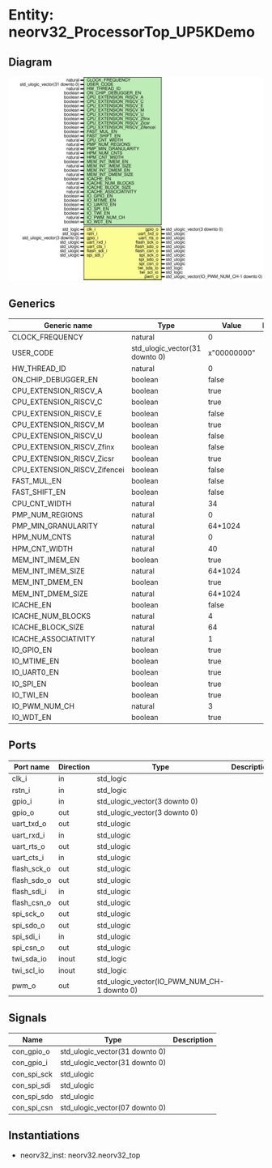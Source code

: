 # Entity: neorv32_ProcessorTop_UP5KDemo
## Diagram
![Diagram](neorv32_ProcessorTop_UP5KDemo.svg "Diagram")
## Generics
| Generic name                 | Type                           | Value       | Description |
| ---------------------------- | ------------------------------ | ----------- | ----------- |
| CLOCK_FREQUENCY              | natural                        | 0           |             |
| USER_CODE                    | std_ulogic_vector(31 downto 0) | x"00000000" |             |
| HW_THREAD_ID                 | natural                        | 0           |             |
| ON_CHIP_DEBUGGER_EN          | boolean                        | false       |             |
| CPU_EXTENSION_RISCV_A        | boolean                        | true        |             |
| CPU_EXTENSION_RISCV_C        | boolean                        | true        |             |
| CPU_EXTENSION_RISCV_E        | boolean                        | false       |             |
| CPU_EXTENSION_RISCV_M        | boolean                        | true        |             |
| CPU_EXTENSION_RISCV_U        | boolean                        | false       |             |
| CPU_EXTENSION_RISCV_Zfinx    | boolean                        | false       |             |
| CPU_EXTENSION_RISCV_Zicsr    | boolean                        | true        |             |
| CPU_EXTENSION_RISCV_Zifencei | boolean                        | false       |             |
| FAST_MUL_EN                  | boolean                        | false       |             |
| FAST_SHIFT_EN                | boolean                        | false       |             |
| CPU_CNT_WIDTH                | natural                        | 34          |             |
| PMP_NUM_REGIONS              | natural                        | 0           |             |
| PMP_MIN_GRANULARITY          | natural                        | 64*1024     |             |
| HPM_NUM_CNTS                 | natural                        | 0           |             |
| HPM_CNT_WIDTH                | natural                        | 40          |             |
| MEM_INT_IMEM_EN              | boolean                        | true        |             |
| MEM_INT_IMEM_SIZE            | natural                        | 64*1024     |             |
| MEM_INT_DMEM_EN              | boolean                        | true        |             |
| MEM_INT_DMEM_SIZE            | natural                        | 64*1024     |             |
| ICACHE_EN                    | boolean                        | false       |             |
| ICACHE_NUM_BLOCKS            | natural                        | 4           |             |
| ICACHE_BLOCK_SIZE            | natural                        | 64          |             |
| ICACHE_ASSOCIATIVITY         | natural                        | 1           |             |
| IO_GPIO_EN                   | boolean                        | true        |             |
| IO_MTIME_EN                  | boolean                        | true        |             |
| IO_UART0_EN                  | boolean                        | true        |             |
| IO_SPI_EN                    | boolean                        | true        |             |
| IO_TWI_EN                    | boolean                        | true        |             |
| IO_PWM_NUM_CH                | natural                        | 3           |             |
| IO_WDT_EN                    | boolean                        | true        |             |
## Ports
| Port name   | Direction | Type                                        | Description |
| ----------- | --------- | ------------------------------------------- | ----------- |
| clk_i       | in        | std_logic                                   |             |
| rstn_i      | in        | std_logic                                   |             |
| gpio_i      | in        | std_ulogic_vector(3 downto 0)               |             |
| gpio_o      | out       | std_ulogic_vector(3 downto 0)               |             |
| uart_txd_o  | out       | std_ulogic                                  |             |
| uart_rxd_i  | in        | std_ulogic                                  |             |
| uart_rts_o  | out       | std_ulogic                                  |             |
| uart_cts_i  | in        | std_ulogic                                  |             |
| flash_sck_o | out       | std_ulogic                                  |             |
| flash_sdo_o | out       | std_ulogic                                  |             |
| flash_sdi_i | in        | std_ulogic                                  |             |
| flash_csn_o | out       | std_ulogic                                  |             |
| spi_sck_o   | out       | std_ulogic                                  |             |
| spi_sdo_o   | out       | std_ulogic                                  |             |
| spi_sdi_i   | in        | std_ulogic                                  |             |
| spi_csn_o   | out       | std_ulogic                                  |             |
| twi_sda_io  | inout     | std_logic                                   |             |
| twi_scl_io  | inout     | std_logic                                   |             |
| pwm_o       | out       | std_ulogic_vector(IO_PWM_NUM_CH-1 downto 0) |             |
## Signals
| Name        | Type                           | Description |
| ----------- | ------------------------------ | ----------- |
| con_gpio_o  | std_ulogic_vector(31 downto 0) |             |
| con_gpio_i  | std_ulogic_vector(31 downto 0) |             |
| con_spi_sck | std_ulogic                     |             |
| con_spi_sdi | std_ulogic                     |             |
| con_spi_sdo | std_ulogic                     |             |
| con_spi_csn | std_ulogic_vector(07 downto 0) |             |
## Instantiations
- neorv32_inst: neorv32.neorv32_top
